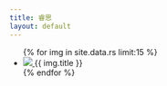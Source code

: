 ```yaml
---
title: 睿思
layout: default
---
```


<ul>
{% for img in site.data.rs limit:15 %}
  <li>
    <a href="http://rs.xidian.edu.cn/forum.php?mod=forumdisplay&fid=106/{{ img.link }}">
      <img src="{{ img.src }}">
    </a>
    <span>{{ img.title }} </span>
  </li>
{% endfor %}
</ul>
